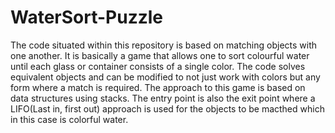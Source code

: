 # WaterSort-Puzzle

The code situated within this repository is based on matching objects with one another. It is
basically a game that allows one to sort colourful water until each glass or container consists
of a single color. The code solves equivalent objects and can be modified to not just work with colors
but any form where a match is required. The approach to this game is based on data structures using 
stacks. The entry point is also the exit point where a LIFO(Last in, first out) approach is used
for the objects to be macthed which in this case is colorful water. 
